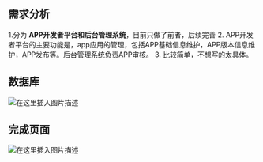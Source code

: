 ## 需求分析
1.分为 **APP开发者平台和后台管理系统**，目前只做了前者，后续完善
2. APP开发者平台的主要功能是，app应用的管理，包括APP基础信息维护，APP版本信息维护，APP发布等。后台管理系统负责APP审核。
3. 比较简单，不想写的太具体。
## 数据库
![在这里插入图片描述](https://img-blog.csdnimg.cn/20190512004630533.png)
## 完成页面
![在这里插入图片描述](https://img-blog.csdnimg.cn/20190512004909306.png?x-oss-process=image/watermark,type_ZmFuZ3poZW5naGVpdGk,shadow_10,text_aHR0cHM6Ly9ibG9nLmNzZG4ubmV0L3FxXzQxNTcwNjk5,size_16,color_FFFFFF,t_70)
